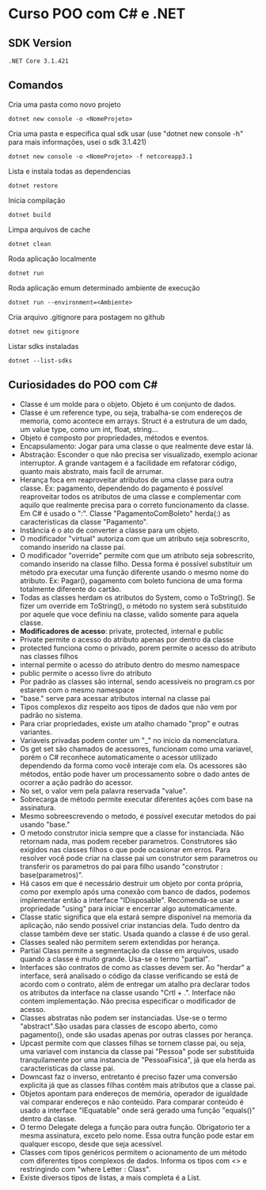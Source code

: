 # Curso POO com C# e .NET

## SDK Version
```
.NET Core 3.1.421
```

## Comandos
Cria uma pasta como novo projeto
```
dotnet new console -o <NomeProjeto>
```

Cria uma pasta e especifica qual sdk usar (use "dotnet new console -h" para mais informações, usei o sdk 3.1.421)
```
dotnet new console -o <NomeProjeto> -f netcoreapp3.1
```


Lista e instala todas as dependencias
```
dotnet restore
```


Inicia compilação
```
dotnet build
```


Limpa arquivos de cache
```
dotnet clean
```


Roda aplicação localmente
```
dotnet run   
```


Roda aplicação emum determinado ambiente de execução
```
dotnet run --environment=<Ambiente>
```


Cria arquivo .gitignore para postagem no github
```
dotnet new gitignore
```

Listar sdks instaladas
```
dotnet --list-sdks
```


## Curiosidades do POO com C#
 - Classe é um molde para o objeto. Objeto é um conjunto de dados.
 - Classe é um reference type, ou seja, trabalha-se com endereços de memoria, como acontece em arrays. Struct é a estrutura de um dado, um value type, como um int, float, string...
 - Objeto é composto por propriedades, métodos e eventos.
 - Encapsulamento: Jogar para uma classe o que realmente deve estar lá.
 - Abstração: Esconder o que não precisa ser visualizado, exemplo acionar interruptor. A grande vantagem é a facilidade em refatorar código, quanto mais abstrato, mais facil de arrumar.
 - Herança foca em reaproveitar atributos de uma classe para outra classe. Ex: pagamento, dependendo do pagamento é possível reaproveitar todos os atributos de uma classe e complementar com aquilo que realmente precisa para o correto funcionamento da classe. Em C# é usado o ":". Classe "PagamentoComBoleto" herda(:) as caracteristicas da classe "Pagamento".
 - Instância é o ato de converter a classe para um objeto.
 - O modificador "virtual" autoriza com que um atributo seja sobrescrito, comando inserido na classe pai.
 - O modificador "override" permite com que um atributo seja sobrescrito, comando inserido na classe filho. Dessa forma é possível substituir um método pra executar uma função diferente usando o mesmo nome do atributo. Ex: Pagar(), pagamento com boleto funciona de uma forma totalmente diferente do cartão.
 - Todas as classes herdam os atributos do System, como o ToString(). Se fizer um override em ToString(), o método no system será substituido por aquele que voce definiu na classe, valido somente para aquela classe.
 - <strong>Modificadores de acesso</strong>: private, protected, internal e public
 - Private permite o acesso do atributo apenas por dentro da classe
 - protected funciona como o privado, porem permite o acesso do atributo nas classes filhos
 - internal permite o acesso do atributo dentro do mesmo namespace
 - public permite o acesso livre do atributo
 - Por padrão as classes são internal, sendo acessiveis no program.cs por estarem com o mesmo namespace
 - "base." serve para acessar atributos internal na classe pai
 - Tipos complexos diz respeito aos tipos de dados que não vem por padrão no sistema.
 - Para criar propriedades, existe um atalho chamado "prop" e outras variantes.
 - Variaveis privadas podem conter um "_" no inicio da nomenclatura.
 - Os get set são chamados de acessores, funcionam como uma variavel, porém o C# reconhece automaticamente o acessor utilizado dependendo da forma como você interaje com ela. Os acessores são métodos, então pode haver um processamento sobre o dado antes de ocorrer a ação padrão do acessor.
 - No set, o valor vem pela palavra reservada "value".
 - Sobrecarga de método permite executar diferentes ações com base na assinatura.
 - Mesmo sobreescrevendo o metodo, é possível executar metodos do pai usando "base."
 - O metodo construtor inicia sempre que a classe for instanciada. Não retornam nada, mas podem receber parametros. Construtores são exigidos nas classes filhos o que pode ocasionar em erros. Para resolver você pode criar na classe pai um construtor sem parametros ou transferir os parametros do pai para filho usando "construtor : base(parametros)".
 - Há casos em que é necessário destruir um objeto por conta própria, como por exemplo após uma conexão com banco de dados, podemos implementar então a interface "IDisposable". Recomenda-se usar a propriedade "using" para iniciar e encerrar algo automaticamente.
 - Classe static significa que ela estará sempre disponível na memoria da aplicação, não sendo possivel criar instancias dela. Tudo dentro da classe também deve ser static. Usada quando a classe é de uso geral.
 - Classes sealed não permitem serem extendidas por herança.
 - Partial Class permite a segmentação da classe em arquivos, usado quando a classe é muito grande. Usa-se o termo "partial".
 - Interfaces são contratos de como as classes devem ser. Ao "herdar" a interface, será analisado o código da classe verificando se está de acordo com o contrato, além de entregar um atalho pra declarar todos os atributos da interface na classe usando "Crtl + .". Interface não contem implementação. Não precisa especificar o modificador de acesso.
 - Classes abstratas não podem ser instanciadas. Use-se o termo "abstract".São usadas para classes de escopo aberto, como pagamento(), onde são usadas apenas por outras classes por herança.
 - Upcast permite com que classes filhas se tornem classe pai, ou seja, uma variavel com instancia da classe pai "Pessoa" pode ser substituida tranquilamente por uma instancia de "PessoaFisica", já que ela herda as caracteristicas da classe pai.
 - Downcast faz o inverso, entretanto é preciso fazer uma conversão explicita já que as classes filhas contêm mais atributos que a classe pai.
 - Objetos apontam para endereços de memória, operador de igualdade vai comparar endereços e não conteúdo. Para comparar conteúdo é usado a interface "IEquatable" onde será gerado uma função "equals()" dentro da classe.
 - O termo Delegate delega a função para outra função. Obrigatorio ter a mesma assinatura, exceto pelo nome. Essa outra função pode estar em qualquer escopo, desde que seja acessível.
 - Classes com tipos genéricos permitem o acionamento de um método com diferentes tipos complexos de dados. Informa os tipos com <> e restringindo com "where Letter : Class".
 - Existe diversos tipos de listas, a mais completa é a List.

